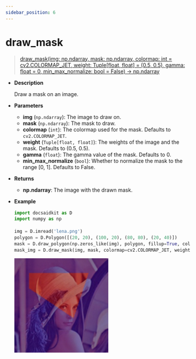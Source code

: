 ```yaml
---
sidebar_position: 6
---
```


# draw_mask

> [draw_mask(img: np.ndarray, mask: np.ndarray, colormap: int = cv2.COLORMAP_JET, weight: Tuple[float, float] = (0.5, 0.5), gamma: float = 0, min_max_normalize: bool = False) -> np.ndarray](https://github.com/DocsaidLab/DocsaidKit/blob/71170598902b6f8e89a969f1ce27ed4fd05b2ff2/docsaidkit/vision/visualization/draw.py#L366)

- **Description**

    Draw a mask on an image.

- **Parameters**

    - **img** (`np.ndarray`): The image to draw on.
    - **mask** (`np.ndarray`): The mask to draw.
    - **colormap** (`int`): The colormap used for the mask. Defaults to `cv2.COLORMAP_JET`.
    - **weight** (`Tuple[float, float]`): The weights of the image and the mask. Defaults to (0.5, 0.5).
    - **gamma** (`float`): The gamma value of the mask. Defaults to 0.
    - **min_max_normalize** (`bool`): Whether to normalize the mask to the range [0, 1]. Defaults to False.

- **Returns**

    - **np.ndarray**: The image with the drawn mask.

- **Example**

    ```python
    import docsaidkit as D
    import numpy as np

    img = D.imread('lena.png')
    polygon = D.Polygon([(20, 20), (100, 20), (80, 80), (20, 40)])
    mask = D.draw_polygon(np.zeros_like(img), polygon, fillup=True, color=255)
    mask_img = D.draw_mask(img, mask, colormap=cv2.COLORMAP_JET, weight=(0.5, 0.5), gamma=0, min_max_normalize=False)
    ```

    ![draw_mask](./resource/test_draw_mask.jpg)
